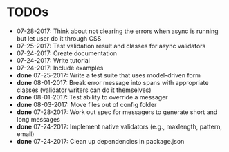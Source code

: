 # TODOs

* 07-28-2017: Think about not clearing the errors when async is running but let user do it through CSS
* 07-25-2017: Test validation result and classes for async validators
* 07-24-2017: Create documentation
* 07-24-2017: Write tutorial
* 07-24-2017: Include examples
* **done** 07-25-2017: Write a test suite that uses model-driven form
* **done** 08-01-2017: Break error message into spans with appropriate classes (validator writers can do it themselves)
* **done** 08-01-2017: Test ability to override a messager
* **done** 08-03-2017: Move files out of config folder
* **done** 07-28-2017: Work out spec for messagers to generate short and long messages
* **done** 07-24-2017: Implement native validators (e.g., maxlength, pattern, email)
* **done** 07-24-2017: Clean up dependencies in package.json
